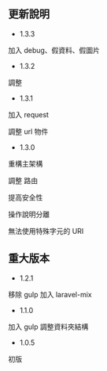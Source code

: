 ## 更新說明 ##

* 1.3.3

加入 debug、假資料、假圖片

* 1.3.2

調整

* 1.3.1

加入 request

調整 url 物件

* 1.3.0

重構主架構

調整 路由

提高安全性

操作說明分離

無法使用特殊字元的 URI

## 重大版本 ##

* 1.2.1

移除 gulp 加入 laravel-mix

* 1.1.0

加入 gulp 調整資料夾結構

* 1.0.5

初版
